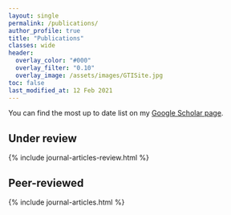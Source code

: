 ```yaml
---
layout: single
permalink: /publications/
author_profile: true
title: "Publications"
classes: wide
header:
  overlay_color: "#000"
  overlay_filter: "0.10"
  overlay_image: /assets/images/GTISite.jpg
toc: false
last_modified_at: 12 Feb 2021
---
```

You can find the most up to date list on my [Google Scholar page](https://scholar.google.ca/citations?user=0Clkv4YAAAAJ&hl=en).

## Under review

{% include journal-articles-review.html %}

## Peer-reviewed

{% include journal-articles.html %}

